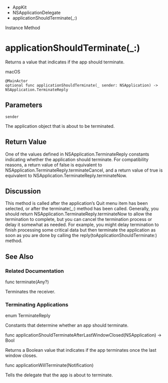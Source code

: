 

- AppKit
- NSApplicationDelegate
-  applicationShouldTerminate(\_:) 

Instance Method

# applicationShouldTerminate(\_:)

Returns a value that indicates if the app should terminate.

macOS

``` source
@MainActor
optional func applicationShouldTerminate(_ sender: NSApplication) -> NSApplication.TerminateReply
```

## Parameters 

`sender`  

The application object that is about to be terminated.

## Return Value

One of the values defined in NSApplication.TerminateReply constants indicating whether the application should terminate. For compatibility reasons, a return value of false is equivalent to NSApplication.TerminateReply.terminateCancel, and a return value of true is equivalent to NSApplication.TerminateReply.terminateNow.

## Discussion

This method is called after the application’s Quit menu item has been selected, or after the terminate(_:) method has been called. Generally, you should return NSApplication.TerminateReply.terminateNow to allow the termination to complete, but you can cancel the termination process or delay it somewhat as needed. For example, you might delay termination to finish processing some critical data but then terminate the application as soon as you are done by calling the reply(toApplicationShouldTerminate:) method.

## See Also

### Related Documentation

func terminate(Any?)

Terminates the receiver.

### Terminating Applications

enum TerminateReply

Constants that determine whether an app should terminate.

func applicationShouldTerminateAfterLastWindowClosed(NSApplication) -> Bool

Returns a Boolean value that indicates if the app terminates once the last window closes.

func applicationWillTerminate(Notification)

Tells the delegate that the app is about to terminate.

